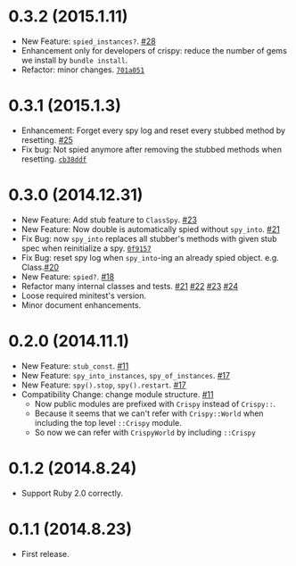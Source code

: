 # 0.3.2 (2015.1.11)

- New Feature: `spied_instances?`. [#28](https://github.com/igrep/crispy/pull/28)
- Enhancement only for developers of crispy: reduce the number of gems we install by `bundle install`.
- Refactor: minor changes. [`701a051`](https://github.com/igrep/crispy/commit/701a051d3910e8b9f0470c0f3e9cb81ed643f8af)

# 0.3.1 (2015.1.3)

- Enhancement: Forget every spy log and reset every stubbed method by resetting. [#25](https://github.com/igrep/crispy/pull/25)
- Fix bug: Not spied anymore after removing the stubbed methods when resetting. [`cb38ddf`](https://github.com/igrep/crispy/commit/cb38ddf6f0affe2ea884e4a16d7622dca51c1f2d)

# 0.3.0 (2014.12.31)

- New Feature: Add stub feature to `ClassSpy`. [#23](https://github.com/igrep/crispy/pull/23)
- New Feature: Now double is automatically spied without `spy_into`. [#21](https://github.com/igrep/crispy/pull/21)
- Fix Bug: now `spy_into` replaces all stubber's methods with given stub spec when reinitialize a spy. [`0f9157`](https://github.com/igrep/crispy/commit/0f91579decbe27e6b05bec4b779dd1c3ede24380)
- Fix Bug: reset spy log when `spy_into`-ing an already spied object. e.g. Class.[#20](https://github.com/igrep/crispy/pull/20)
- New Feature: `spied?`. [#18](https://github.com/igrep/crispy/pull/18)
- Refactor many internal classes and tests. [#21](https://github.com/igrep/crispy/pull/21) [#22](https://github.com/igrep/crispy/pull/22) [#23](https://github.com/igrep/crispy/pull/23) [#24](https://github.com/igrep/crispy/pull/24)
- Loose required minitest's version.
- Minor document enhancements.

# 0.2.0 (2014.11.1)

- New Feature: `stub_const`. [#11](https://github.com/igrep/crispy/pull/11)
- New Feature: `spy_into_instances`, `spy_of_instances`. [#17](https://github.com/igrep/crispy/pull/17)
- New Feature: `spy().stop`, `spy().restart`. [#17](https://github.com/igrep/crispy/pull/17)
- Compatibility Change: change module structure. [#11](https://github.com/igrep/crispy/pull/11)
    - Now public modules are prefixed with `Crispy` instead of `Crispy::`.
    - Because it seems that we can't refer with `Crispy::World` when including the top level `::Crispy` module.
    - So now we can refer with `CrispyWorld` by including `::Crispy`

# 0.1.2 (2014.8.24)

- Support Ruby 2.0 correctly.

# 0.1.1 (2014.8.23)

- First release.
